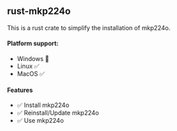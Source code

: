 ## rust-mkp224o

This is a rust crate to simplify the installation of mkp224o.

#### Platform support:
- Windows 🚧
- Linux ✅
- MacOS ✅

#### Features
- ✅ Install mkp224o
- ✅ Reinstall/Update mkp224o
- ✅ Use mkp224o